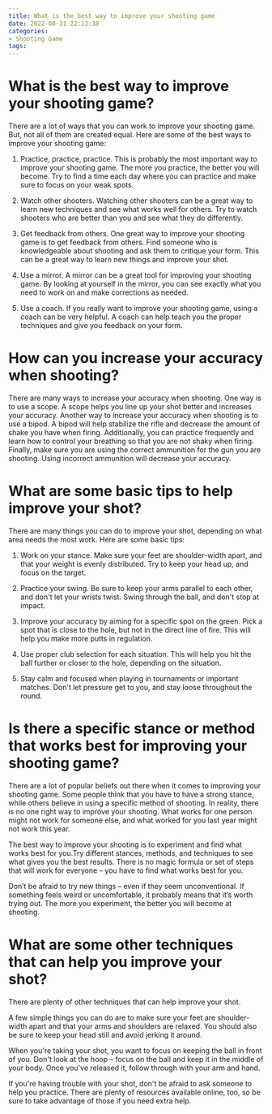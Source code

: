 ```yaml
---
title: What is the best way to improve your shooting game
date: 2022-08-31 22:13:38
categories:
- Shooting Game
tags:
---
```



#  What is the best way to improve your shooting game?

There are a lot of ways that you can work to improve your shooting game. But, not all of them are created equal. Here are some of the best ways to improve your shooting game:

1. Practice, practice, practice. This is probably the most important way to improve your shooting game. The more you practice, the better you will become. Try to find a time each day where you can practice and make sure to focus on your weak spots.

2. Watch other shooters. Watching other shooters can be a great way to learn new techniques and see what works well for others. Try to watch shooters who are better than you and see what they do differently.

3. Get feedback from others. One great way to improve your shooting game is to get feedback from others. Find someone who is knowledgeable about shooting and ask them to critique your form. This can be a great way to learn new things and improve your shot.

4. Use a mirror. A mirror can be a great tool for improving your shooting game. By looking at yourself in the mirror, you can see exactly what you need to work on and make corrections as needed.

5. Use a coach. If you really want to improve your shooting game, using a coach can be very helpful. A coach can help teach you the proper techniques and give you feedback on your form.

#  How can you increase your accuracy when shooting?

There are many ways to increase your accuracy when shooting. One way is to use a scope. A scope helps you line up your shot better and increases your accuracy. Another way to increase your accuracy when shooting is to use a bipod. A bipod will help stabilize the rifle and decrease the amount of shake you have when firing. Additionally, you can practice frequently and learn how to control your breathing so that you are not shaky when firing. Finally, make sure you are using the correct ammunition for the gun you are shooting. Using incorrect ammunition will decrease your accuracy.

#  What are some basic tips to help improve your shot?

There are many things you can do to improve your shot, depending on what area needs the most work. Here are some basic tips:

1. Work on your stance. Make sure your feet are shoulder-width apart, and that your weight is evenly distributed. Try to keep your head up, and focus on the target.

2. Practice your swing. Be sure to keep your arms parallel to each other, and don't let your wrists twist. Swing through the ball, and don't stop at impact.

3. Improve your accuracy by aiming for a specific spot on the green. Pick a spot that is close to the hole, but not in the direct line of fire. This will help you make more putts in regulation.

4. Use proper club selection for each situation. This will help you hit the ball further or closer to the hole, depending on the situation.

5. Stay calm and focused when playing in tournaments or important matches. Don't let pressure get to you, and stay loose throughout the round.

#  Is there a specific stance or method that works best for improving your shooting game?

There are a lot of popular beliefs out there when it comes to improving your shooting game. Some people think that you have to have a strong stance, while others believe in using a specific method of shooting. In reality, there is no one right way to improve your shooting. What works for one person might not work for someone else, and what worked for you last year might not work this year.

The best way to improve your shooting is to experiment and find what works best for you.Try different stances, methods, and techniques to see what gives you the best results. There is no magic formula or set of steps that will work for everyone – you have to find what works best for you.

Don’t be afraid to try new things – even if they seem unconventional. If something feels weird or uncomfortable, it probably means that it’s worth trying out. The more you experiment, the better you will become at shooting.

#  What are some other techniques that can help you improve your shot?

There are plenty of other techniques that can help improve your shot. 

A few simple things you can do are to make sure your feet are shoulder-width apart and that your arms and shoulders are relaxed. You should also be sure to keep your head still and avoid jerking it around.

When you're taking your shot, you want to focus on keeping the ball in front of you. Don't look at the hoop – focus on the ball and keep it in the middle of your body. Once you've released it, follow through with your arm and hand.

If you're having trouble with your shot, don't be afraid to ask someone to help you practice. There are plenty of resources available online, too, so be sure to take advantage of those if you need extra help.